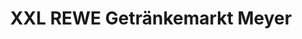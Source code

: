 ---
title: "XXL REWE Getränkemarkt Meyer"
url: /duisburg/xxl-rewe-getraenkemarkt-meyer/
shop: Getränke
---